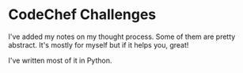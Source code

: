 # CodeChef Challenges

I've added my notes on my thought process. Some of them are pretty
abstract. It's mostly for myself but if it helps you, great!


I've written most of it in Python.

